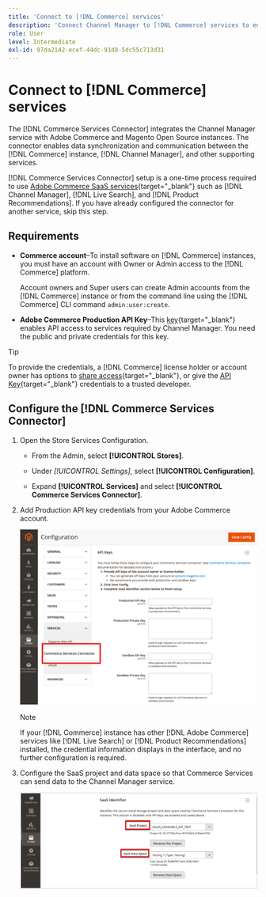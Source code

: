 ```yaml
---
title: 'Connect to [!DNL Commerce] services'
description: 'Connect Channel Manager to [!DNL Commerce] services to enable data synchronization and communication between the [!DNL Commerce] instance, Channel Manager, and other supporting services.'
role: User
level: Intermediate
exl-id: 97da2142-ecef-44dc-91d8-5dc55c713d31
---
```


# Connect to [!DNL Commerce] services

The [!DNL Commerce Services Connector] integrates the Channel Manager service with Adobe Commerce and Magento Open Source instances. The connector enables data synchronization and communication between the [!DNL Commerce] instance, [!DNL Channel Manager], and other supporting services.

 [!DNL Commerce Services Connector] setup is a one-time process required to use [Adobe Commerce SaaS services](../landing/home.md){target="_blank"} such as [!DNL Channel Manager], [!DNL Live Search], and [!DNL Product Recommendations]. If you have already configured the connector for another service, skip this step.

## Requirements

- **Commerce account**–To install software on [!DNL Commerce] instances, you must have an account with Owner or Admin access to the [!DNL Commerce] platform.

  Account owners and Super users can create Admin accounts from the [!DNL Commerce] instance or from the command line using the [!DNL Commerce] CLI command `admin:user:create`.

- **Adobe Commerce Production API Key**–This [key](https://docs.magento.com/user-guide/system/saas.html#apikey){target="_blank"} enables API access to services required by Channel Manager. You need the public and private credentials for this key.
    
>[!TIP]
>
>To provide the credentials, a [!DNL Commerce] license holder or account owner has options to [share access](https://docs.magento.com/user-guide/magento/magento-account-share.html){target="_blank"}, or give the [API Key](https://docs.magento.com/user-guide/system/saas.html#apikey){target="_blank"} credentials to a trusted developer.

## Configure the [!DNL Commerce Services Connector]

1. Open the Store Services Configuration.

   - From the Admin, select **[!UICONTROL Stores]**.

   - Under *[!UICONTROL Settings]*, select **[!UICONTROL Configuration]**.

   - Expand **[!UICONTROL Services]** and select **[!UICONTROL Commerce Services Connector]**.

1. Add Production API key credentials from your Adobe Commerce account.

   ![[!DNL Commerce Services Connector] service in the [!DNL Admin] view](assets/commerce-services-connector-admin-service-view.png)
     
  
   >[!NOTE]
   >
   > If your [!DNL Commerce] instance has other [!DNL Adobe Commerce] services like [!DNL Live Search] or [!DNL Product Recommendations] installed, the credential information displays in the interface, and no further configuration is required.

1. Configure the SaaS project and data space so that Commerce Services can send data to the Channel Manager service.

   ![[!DNL Commerce Services Connector] SaaS Identifier configuration in the [!DNL Admin] view](assets/commerce-services-connector-saas-config.png)

